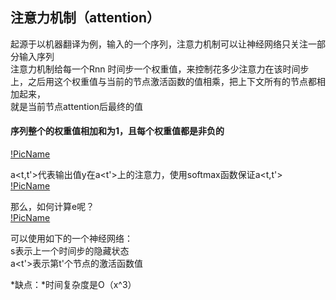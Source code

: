 ## 注意力机制（attention）  

  
起源于以机器翻译为例，输入的一个序列，注意力机制可以让神经网络只关注一部分输入序列  
注意力机制给每一个Rnn 时间步一个权重值，来控制花多少注意力在该时间步上，之后用这个权重值与当前的节点激活函数的值相乘，把上下文所有的节点都相加起来，  
就是当前节点attention后最终的值    

#### 序列整个的权重值相加和为1，且每个权重值都是非负的  
  [!PicName](https://github.com/jiaruncao/jiaruncao.github.io/blob/master/NLP/Chapter5-Deep%20Learning%20in%20NLP/formula/1.png)  
  
  a<t,t'>代表输出值y<t>在a<t'>上的注意力，使用softmax函数保证a<t,t'>  
  [!PicName](https://github.com/jiaruncao/jiaruncao.github.io/blob/master/NLP/Chapter5-Deep%20Learning%20in%20NLP/formula/2.png)  
  
  那么，如何计算e呢？  
  [!PicName](https://github.com/jiaruncao/jiaruncao.github.io/blob/master/NLP/Chapter5-Deep%20Learning%20in%20NLP/formula/3.png)  
  
  可以使用如下的一个神经网络：  
  s<t-1>表示上一个时间步的隐藏状态  
  a<t'>表示第t'个节点的激活函数值  
  
*缺点：*时间复杂度是O（x^3）
